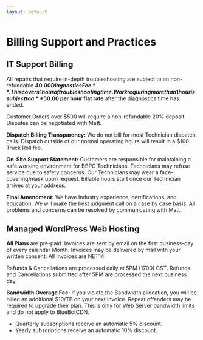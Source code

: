 ```yaml
---
layout: default
---
```

# Billing Support and Practices

## IT Support Billing

All repairs that require in-depth troubleshooting are subject to an non-refundable **$40.00 Diagnostics Fee**. This covers 1 hour of troubleshooting time. Work requiring more than 1 hour is subject to a **$50.00 per hour flat rate** after the diagnostics time has ended.

Customer Orders over $500 will require a non-refundable 20% deposit. Disputes can be negotiated with Matt.

**Dispatch Billing Transparency:** We do not bill for most Technician dispatch calls. Dispatch outside of our normal operating hours will result in a $100 Truck Roll fee.

**On-Site Support Statement:** Customers are responsible for maintaining a safe working environment for BBPC Technicians. Technicians may refuse service due to safety concerns. Our Technicians may wear a face-covering/mask upon request. Billable hours start once our Technician arrives at your address.

**Final Amendment:** We have Industry experience, certifications, and education. We will make the best judgment call on a case by case basis. All problems and concerns can be resolved by communicating with Matt.

## Managed WordPress Web Hosting

**All Plans** are pre-paid. Invoices are sent by email on the first business-day of every calendar Month. Invoices may be delivered by mail with your written consent. All Invoices are NET14.

Refunds & Cancellations are processed daily at 5PM (1700) CST. Refunds and Cancellations submitted after 5PM are processed the next business day.

**Bandwidth Overage Fee:** If you violate the Bandwidth allocation, you will be billed an additional $10/TB on your next invoice. Repeat offenders may be required to upgrade their plan. This is only for Web Server bandwidth limits and do not apply to BlueBotCDN.

- Quarterly subscriptions receive an automatic 5% discount.
- Yearly subscriptions receive an automatic 10% discount.
